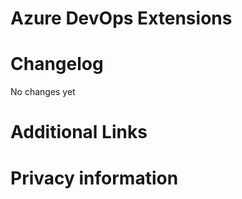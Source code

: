 # Azure DevOps Extensions


# Changelog

No changes yet

# Additional Links


# Privacy information


